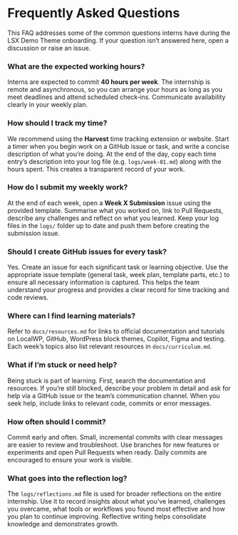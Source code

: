 # Frequently Asked Questions

This FAQ addresses some of the common questions interns have during the LSX Demo Theme onboarding. If your question isn’t answered here, open a discussion or raise an issue.

### What are the expected working hours?

Interns are expected to commit **40 hours per week**. The internship is remote and asynchronous, so you can arrange your hours as long as you meet deadlines and attend scheduled check‑ins. Communicate availability clearly in your weekly plan.

### How should I track my time?

We recommend using the **Harvest** time tracking extension or website. Start a timer when you begin work on a GitHub issue or task, and write a concise description of what you’re doing. At the end of the day, copy each time entry’s description into your log file (e.g. `logs/week-01.md`) along with the hours spent. This creates a transparent record of your work.

### How do I submit my weekly work?

At the end of each week, open a **Week X Submission** issue using the provided template. Summarise what you worked on, link to Pull Requests, describe any challenges and reflect on what you learned. Keep your log files in the `logs/` folder up to date and push them before creating the submission issue.

### Should I create GitHub issues for every task?

Yes. Create an issue for each significant task or learning objective. Use the appropriate issue template (general task, week plan, template parts, etc.) to ensure all necessary information is captured. This helps the team understand your progress and provides a clear record for time tracking and code reviews.

### Where can I find learning materials?

Refer to `docs/resources.md` for links to official documentation and tutorials on LocalWP, GitHub, WordPress block themes, Copilot, Figma and testing. Each week’s topics also list relevant resources in `docs/curriculum.md`.

### What if I’m stuck or need help?

Being stuck is part of learning. First, search the documentation and resources. If you’re still blocked, describe your problem in detail and ask for help via a GitHub issue or the team’s communication channel. When you seek help, include links to relevant code, commits or error messages.

### How often should I commit?

Commit early and often. Small, incremental commits with clear messages are easier to review and troubleshoot. Use branches for new features or experiments and open Pull Requests when ready. Daily commits are encouraged to ensure your work is visible.

### What goes into the reflection log?

The `logs/reflections.md` file is used for broader reflections on the entire internship. Use it to record insights about what you’ve learned, challenges you overcame, what tools or workflows you found most effective and how you plan to continue improving. Reflective writing helps consolidate knowledge and demonstrates growth.
